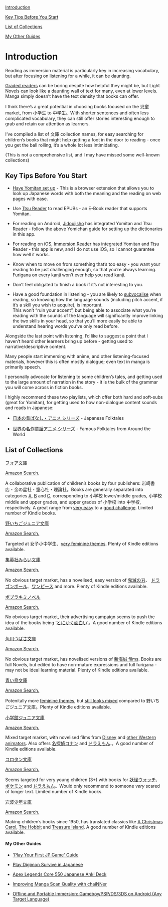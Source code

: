   

[Introduction](https://docs.google.com/document/d/1OcCK337wXqjW9dzH0A-5GtNVJ0Ts3ZSHwkmwl7U-waI/edit#heading=h.be671b9h42g7)

  

[Key Tips Before You Start](https://docs.google.com/document/d/1OcCK337wXqjW9dzH0A-5GtNVJ0Ts3ZSHwkmwl7U-waI/edit#heading=h.g0fph5o3nyep)

  

[List of Collections](https://docs.google.com/document/d/1OcCK337wXqjW9dzH0A-5GtNVJ0Ts3ZSHwkmwl7U-waI/edit#heading=h.hklupri1vr92)

  

[My Other Guides](https://docs.google.com/document/d/1OcCK337wXqjW9dzH0A-5GtNVJ0Ts3ZSHwkmwl7U-waI/edit#heading=h.r79t8lnunvt5)

  
  

# Introduction

  

Reading as immersion material is particularly key in increasing vocabulary, but after focusing on listening for a while, it can be daunting.

[Graded readers](https://www.reddit.com/r/LearnJapanese/comments/o7x7ha/2021_updated_free_tadoku_graded_reader_pdfs_1796/?utm_source=share&utm_medium=android_app&utm_name=androidcss&utm_term=1&utm_content=share_button) can be boring despite how helpful they might be, but Light Novels can look like a daunting wall of text for many, even at lower levels. Manga simply doesn’t have the text density that books can offer.

  

I think there’s a great potential in choosing books focused on the 児童 market, from 小学生 to 中学生。With shorter sentences and often less complicated vocabulary, they can still offer stories interesting enough to grab and retain our attention as learners.

  

I’ve compiled a list of 文庫 collection names, for easy searching for children’s books that might help getting a foot in the door to reading - once you get the ball rolling, it’s a whole lot less intimidating.

  

(This is not a comprehensive list, and I may have missed some well-known collections)

  
  
  
  

## Key Tips Before You Start

  

- [Have Yomitan set up](https://learnjapanese.moe/yomichan/) - This is a browser extension that allows you to look up Japanese words with both the meaning and the reading on web pages with ease.
    
- Use [Ttsu Reader](https://reader.ttsu.app/) to read EPUBs - an E-Book reader that supports Yomitan.
    
- For reading on Android, [Jidoujisho](https://github.com/lrorpilla/jidoujisho) has integrated Yomitan and Ttsu Reader - follow the above Yomichan guide for setting up the dictionaries in this app.
    
- For reading on iOS, [Immersion Reader](https://reader.immersionkit.com/) has integrated Yomitan and Ttsu Reader - this app is new, and I do not use iOS, so I cannot guarantee how well it works.
    
- Know when to move on from something that’s too easy - you want your reading to be just challenging enough, so that you’re always learning. Furigana on every kanji won’t ever help you read kanji.
    
- Don’t feel obligated to finish a book if it’s not interesting to you.
    
- Have a good foundation in listening - you are likely to [subvocalise](https://en.wikipedia.org/wiki/Subvocalization) when reading, so knowing how the language sounds (including pitch accent, if it’s a skill you wish to acquire), is important.  
    This won’t “ruin your accent”, but being able to associate what you’re reading with the sounds of the language will significantly improve linking the two skills in your head, so that you’ll more easily be able to understand hearing words you’ve only read before.
    

  

Alongside the last point with listening, I’d like to suggest a point that I haven’t heard other learners bring up before - getting used to narrative/descriptive content. 

Many people start immersing with anime, and other listening-focused materials, however this is often mostly dialogue; even text in manga is primarily speech.

  

I personally advocate for listening to some children’s tales, and getting used to the large amount of narration in the story - it is the bulk of the grammar you will come across in fiction books. 

  

I highly recommend these two playlists, which offer both hard and soft-subs (great for Yomitan), for getting used to how non-dialogue content sounds and reads in Japanese:

- [日本の昔ばなし・アニメ シリーズ](https://www.youtube.com/playlist?list=PL1DnK3_eexijBUgFRq9Vlc1mW3gQv6gPf) - Japanese Folktales
    
- [世界の名作童話アニメ シリーズ](https://www.youtube.com/playlist?list=PL1DnK3_eexigbTRh6rIZIIY8MJfvnlw9Q) - Famous Folktales from Around the World
    

  
  
  
  

## List of Collections

  

[フォア文庫](https://ja.wikipedia.org/wiki/%E3%83%95%E3%82%A9%E3%82%A2%E6%96%87%E5%BA%AB) 

[Amazon Search.](https://www.amazon.co.jp/gp/bestsellers/books/2228071051)

  

A collaborative publication of children’s books by four publishers: 岩崎書店・金の星社・童心社・理論社。Books are generally separated into categories [A](https://www.kinnohoshi.co.jp/search/result.php?series=%E3%83%95%E3%82%A9%E3%82%A2%E6%96%87%E5%BA%AB(A)), [B](https://www.kinnohoshi.co.jp/search/result.php?series=%E3%83%95%E3%82%A9%E3%82%A2%E6%96%87%E5%BA%AB(B)) and [C](https://www.kinnohoshi.co.jp/search/result.php?series=%E3%83%95%E3%82%A9%E3%82%A2%E6%96%87%E5%BA%AB(C)), corresponding to 小学校 lower/middle grades, 小学校 middle and upper grades, and upper grades of 小学校 into 中学校, respectively. A great range from [very easy](https://www.amazon.co.jp/-/en/%E5%AF%BA%E6%9D%91-%E8%BC%9D%E5%A4%AB/dp/4652006624/ref=sr_1_1?crid=387P49CNSBJOO&keywords=%E7%8E%8B%E6%A7%98%E3%81%AE%E3%81%9F%E3%81%BE%E3%81%8A%E3%81%A3%E3%81%95%E3%82%93&qid=1668403903&s=books&sprefix=%E7%8E%8B%E6%A7%98%E3%81%AE%E3%81%9F%E3%81%BE%E3%81%94%2Cstripbooks%2C204&sr=1-1) to a [good challenge](https://www.amazon.co.jp/-/en/%E3%82%A8%E3%83%9F%E3%83%AA%E3%83%BC%E3%83%BB%E3%83%AD%E3%83%83%E3%83%80-ebook/dp/B00RYJ3QZ6/ref=sr_1_19?crid=3FFS3L3BZF518&keywords=%E3%83%95%E3%82%A9%E3%82%A2%E6%96%87%E5%BA%AB&qid=1668403844&qu=eyJxc2MiOiI0LjY2IiwicXNhIjoiNC4zMiIsInFzcCI6IjMuODAifQ%3D%3D&s=books&sprefix=%E3%83%95%E3%82%A9%E3%82%A2%E6%96%87%E5%BA%AB%2Cstripbooks%2C223&sr=1-19). Limited number of Kindle books.

  
  
  
  

[野いちごジュニア文庫](https://www.no-ichigo.jp/article/book/junior)

[Amazon Search.](https://www.amazon.co.jp/s?k=%E9%87%8E%E3%81%84%E3%81%A1%E3%81%94%E3%82%B8%E3%83%A5%E3%83%8B%E3%82%A2%E6%96%87%E5%BA%AB&i=digital-text&crid=30FZFFE22A6J4&sprefix=%E9%87%8E%E3%81%84%E3%81%A1%E3%81%94%E3%82%B8%E3%83%A5%E3%83%8B%E3%82%A2%E6%96%87%E5%BA%AB%2Cdigital-text%2C193&ref=nb_sb_noss_1)

  

Targeted at 女子小中学生、[very feminine themes](https://www.amazon.co.jp/-/en/%E3%82%86%E3%81%84%E3%81%A3%E3%81%A8-ebook/dp/B09VKJ89TG/ref=sr_1_2?crid=30FZFFE22A6J4&keywords=%E9%87%8E%E3%81%84%E3%81%A1%E3%81%94%E3%82%B8%E3%83%A5%E3%83%8B%E3%82%A2%E6%96%87%E5%BA%AB&qid=1668402877&qu=eyJxc2MiOiI2LjUxIiwicXNhIjoiNS45OCIsInFzcCI6IjUuNzgifQ%3D%3D&s=digital-text&sprefix=%E9%87%8E%E3%81%84%E3%81%A1%E3%81%94%E3%82%B8%E3%83%A5%E3%83%8B%E3%82%A2%E6%96%87%E5%BA%AB%2Cdigital-text%2C193&sr=1-2). Plenty of Kindle editions available.

  
  
  
  

[集英社みらい文庫](https://miraibunko.jp/)

[Amazon Search.](https://www.amazon.co.jp/s?k=%E9%9B%86%E8%8B%B1%E7%A4%BE%E3%81%BF%E3%82%89%E3%81%84%E6%96%87%E5%BA%AB&i=digital-text&crid=W0OTJHT9JPN5&sprefix=%E9%9B%86%E8%8B%B1%E7%A4%BE%E3%81%BF%E3%82%89%E3%81%84%E6%96%87%E5%BA%AB%2Cdigital-text%2C185&ref=nb_sb_noss_1)

  

No obvious target market, has a novelised, easy version of [鬼滅の刃](https://www.amazon.co.jp/-/en/%E6%9D%BE%E7%94%B0%E6%9C%B1%E5%A4%8F-ebook/dp/B08C5GCCCK/ref=sr_1_7?crid=W0OTJHT9JPN5&keywords=%E9%9B%86%E8%8B%B1%E7%A4%BE%E3%81%BF%E3%82%89%E3%81%84%E6%96%87%E5%BA%AB&qid=1668402760&qu=eyJxc2MiOiI2LjQ5IiwicXNhIjoiNS41NSIsInFzcCI6IjUuMjAifQ%3D%3D&s=digital-text&sprefix=%E9%9B%86%E8%8B%B1%E7%A4%BE%E3%81%BF%E3%82%89%E3%81%84%E6%96%87%E5%BA%AB%2Cdigital-text%2C185&sr=1-7)、 [ドラゴンボール](https://www.amazon.co.jp/-/en/%E5%B0%8F%E5%B7%9D%E5%BD%97-ebook/dp/B0B3RRHL7B/ref=sr_1_1?crid=3RAA5IZ88JL2B&keywords=%E9%9B%86%E8%8B%B1%E7%A4%BE%E3%81%BF%E3%82%89%E3%81%84%E6%96%87%E5%BA%AB+%E3%83%89%E3%83%A9%E3%82%B4%E3%83%B3%E3%83%9C%E3%83%BC%E3%83%AB&qid=1668402801&s=digital-text&sprefix=%E9%9B%86%E8%8B%B1%E7%A4%BE%E3%81%BF%E3%82%89%E3%81%84%E6%96%87%E5%BA%AB+%E3%83%89%E3%83%A9%E3%82%B4%E3%83%B3%E3%83%9C%E3%83%BC%E3%83%AB%2Cdigital-text%2C208&sr=1-1)、[ワンピース](https://www.amazon.co.jp/-/en/%E5%BF%97%E7%94%B0%E3%82%82%E3%81%A1%E3%81%9F%E3%82%8D%E3%81%86-ebook/dp/B0B8RGHSYX/ref=sr_1_1?crid=W0OTJHT9JPN5&keywords=%E9%9B%86%E8%8B%B1%E7%A4%BE%E3%81%BF%E3%82%89%E3%81%84%E6%96%87%E5%BA%AB&qid=1668402808&qu=eyJxc2MiOiI2LjQ5IiwicXNhIjoiNS41NSIsInFzcCI6IjUuMjAifQ%3D%3D&s=digital-text&sprefix=%E9%9B%86%E8%8B%B1%E7%A4%BE%E3%81%BF%E3%82%89%E3%81%84%E6%96%87%E5%BA%AB%2Cdigital-text%2C185&sr=1-1) and more. Plenty of Kindle editions available.

  
  
  
  

[ポプラキミノベル](https://www.kiminovel.jp/)

[Amazon Search.](https://www.amazon.co.jp/s?k=%E3%83%9D%E3%83%97%E3%83%A9%E3%82%AD%E3%83%9F%E3%83%8E%E3%83%99%E3%83%AB&i=digital-text&crid=1DIMNCYF0FDL&sprefix=%E3%83%9D%E3%83%97%E3%83%A9%E3%82%AD%E3%83%9F%E3%83%8E%E3%83%99%E3%83%AB%2Cdigital-text%2C193&ref=nb_sb_noss_1)

  

No obvious target market, their advertising campaign seems to push the idea of the books being ‘[とにかく面白い](https://www.amazon.co.jp/-/en/%E7%B7%91%E5%B7%9D%E8%81%96%E5%8F%B8-ebook/dp/B08YYBM23L/ref=sr_1_3?crid=1DIMNCYF0FDL&keywords=%E3%83%9D%E3%83%97%E3%83%A9%E3%82%AD%E3%83%9F%E3%83%8E%E3%83%99%E3%83%AB&qid=1668402683&qu=eyJxc2MiOiI2LjIzIiwicXNhIjoiNS45MiIsInFzcCI6IjUuNDQifQ%3D%3D&s=digital-text&sprefix=%E3%83%9D%E3%83%97%E3%83%A9%E3%82%AD%E3%83%9F%E3%83%8E%E3%83%99%E3%83%AB%2Cdigital-text%2C193&sr=1-3)’。A good number of Kindle editions available.

  
  
  
  

[角川つばさ文庫](https://tsubasabunko.jp/)

[Amazon Search.](https://www.amazon.co.jp/s?k=%E8%A7%92%E5%B7%9D%E3%81%A4%E3%81%B0%E3%81%95%E6%96%87%E5%BA%AB&i=digital-text&crid=3KAN5S6AM93S8&sprefix=%E8%A7%92%E5%B7%9D%E3%81%A4%E3%81%B0%E3%81%95%E6%96%87%E5%BA%AB%2Cdigital-text%2C195&ref=nb_sb_noss_1)

  

No obvious target market, has novelised versions of [新海誠 films](https://www.amazon.co.jp/%E6%96%B0%E6%B5%B7-%E8%AA%A0-ebook/dp/B07W5656C1/ref=sr_1_21?crid=3KAN5S6AM93S8&keywords=%E8%A7%92%E5%B7%9D%E3%81%A4%E3%81%B0%E3%81%95%E6%96%87%E5%BA%AB&qid=1668402663&qu=eyJxc2MiOiI5LjA1IiwicXNhIjoiNy41MyIsInFzcCI6IjcuMTgifQ%3D%3D&s=digital-text&sprefix=%E8%A7%92%E5%B7%9D%E3%81%A4%E3%81%B0%E3%81%95%E6%96%87%E5%BA%AB%2Cdigital-text%2C195&sr=1-21). Books are full Novels, but edited to have non-mature expressions and full furigana - may not be ideal learning material. Plenty of Kindle editions available. 

  
  
  
  

[青い鳥文庫](http://aoitori.kodansha.co.jp/)

[Amazon Search.](https://www.amazon.co.jp/s?k=%E9%9D%92%E3%81%84%E9%B3%A5%E6%96%87%E5%BA%AB&i=digital-text&crid=FG2DQ71VG0NZ&sprefix=%E9%9D%92%E3%81%84%E9%B3%A5%E6%96%87%E5%BA%AB%2Cdigital-text%2C199&ref=nb_sb_noss_1)

  

Potenitally more [feminine themes](https://www.amazon.co.jp/%E5%80%89%E6%A9%8B%E7%87%BF%E5%AD%90-ebook/dp/B07HX6RMZF/ref=sr_1_2?crid=FG2DQ71VG0NZ&keywords=%E9%9D%92%E3%81%84%E9%B3%A5%E6%96%87%E5%BA%AB&qid=1668402554&qu=eyJxc2MiOiI3Ljg4IiwicXNhIjoiNy4wNSIsInFzcCI6IjYuOTAifQ%3D%3D&s=digital-text&sprefix=%E9%9D%92%E3%81%84%E9%B3%A5%E6%96%87%E5%BA%AB%2Cdigital-text%2C199&sr=1-2), but [still looks mixed](https://www.amazon.co.jp/-/en/%E5%B0%8F%E6%B2%A2%E7%AB%A0%E5%8F%8B-ebook/dp/B00QS2BGZC/ref=sr_1_19?crid=FG2DQ71VG0NZ&keywords=%E9%9D%92%E3%81%84%E9%B3%A5%E6%96%87%E5%BA%AB&qid=1668402489&qu=eyJxc2MiOiI3Ljg4IiwicXNhIjoiNy4wNSIsInFzcCI6IjYuOTAifQ%3D%3D&s=digital-text&sprefix=%E9%9D%92%E3%81%84%E9%B3%A5%E6%96%87%E5%BA%AB%2Cdigital-text%2C199&sr=1-19) compared to 野いちごジュニア文庫。Plenty of Kindle editions available.

  
  
  
  

[小学館ジュニア文庫](https://juniorbunko.jp/)

[Amazon Search.](https://www.amazon.co.jp/s?k=%E5%B0%8F%E5%AD%A6%E9%A4%A8%E3%82%B8%E3%83%A5%E3%83%8B%E3%82%A2%E6%96%87%E5%BA%AB&i=digital-text&crid=S877OLTQH42H&sprefix=%E5%B0%8F%E5%AD%A6%E9%A4%A8%E3%82%B8%E3%83%A5%E3%83%8B%E3%82%A2%E6%96%87%E5%BA%AB%2Cdigital-text%2C185&ref=nb_sb_noss_1)

  

Mixed target market, with novelised films from [Disney](https://www.amazon.co.jp/-/en/%E3%82%A2%E3%83%B3%E3%82%B8%E3%82%A7%E3%83%A9%E3%83%BB%E3%82%BB%E3%83%AB%E3%83%90%E3%83%B3%E3%83%86%E3%82%B9/dp/4092313950/ref=sr_1_4?crid=2K25AAE7OEZV5&keywords=%E5%B0%8F%E5%AD%A6%E9%A4%A8%E3%82%B8%E3%83%A5%E3%83%8B%E3%82%A2%E6%96%87%E5%BA%AB+%E3%83%87%E3%82%A3%E3%82%BA%E3%83%8B%E3%83%BC&qid=1668402346&qu=eyJxc2MiOiIwLjAwIiwicXNhIjoiMC4wMCIsInFzcCI6IjAuMDAifQ%3D%3D&s=digital-text&sprefix=%E5%B0%8F%E5%AD%A6%E9%A4%A8%E3%82%B8%E3%83%A5%E3%83%8B%E3%82%A2%E6%96%87%E5%BA%AB+%E3%81%A7%2Cdigital-text%2C188&sr=1-4-catcorr) and [other Western animators](https://www.amazon.co.jp/dp/4092312369/?tag=shogakukanonl-22). Also offers [名探偵コナン](https://www.amazon.co.jp/-/en/%E6%B0%B4%E7%A8%80%E3%81%97%E3%81%BE-ebook/dp/B07BVNT227/ref=sr_1_1?crid=S877OLTQH42H&keywords=%E5%B0%8F%E5%AD%A6%E9%A4%A8%E3%82%B8%E3%83%A5%E3%83%8B%E3%82%A2%E6%96%87%E5%BA%AB&qid=1668402182&qu=eyJxc2MiOiI2LjA3IiwicXNhIjoiNS4yNCIsInFzcCI6IjQuODIifQ%3D%3D&s=digital-text&sprefix=%E5%B0%8F%E5%AD%A6%E9%A4%A8%E3%82%B8%E3%83%A5%E3%83%8B%E3%82%A2%E6%96%87%E5%BA%AB%2Cdigital-text%2C185&sr=1-1) and [ドラえもん](https://www.amazon.co.jp/-/en/%E5%B1%B1%E5%B4%8E%E8%B2%B4-ebook/dp/B08M3W5248/ref=sr_1_6?crid=S877OLTQH42H&keywords=%E5%B0%8F%E5%AD%A6%E9%A4%A8%E3%82%B8%E3%83%A5%E3%83%8B%E3%82%A2%E6%96%87%E5%BA%AB&qid=1668402182&qu=eyJxc2MiOiI2LjA3IiwicXNhIjoiNS4yNCIsInFzcCI6IjQuODIifQ%3D%3D&s=digital-text&sprefix=%E5%B0%8F%E5%AD%A6%E9%A4%A8%E3%82%B8%E3%83%A5%E3%83%8B%E3%82%A2%E6%96%87%E5%BA%AB%2Cdigital-text%2C185&sr=1-6).。A good number of Kindle editions available.

  
  
  
  

[コロタン文庫](https://www.shogakukan.co.jp/books/series/B70002)

[Amazon Search.](https://www.amazon.co.jp/s?k=%E3%82%B3%E3%83%AD%E3%82%BF%E3%83%B3%E6%96%87%E5%BA%AB&crid=2DWCHBA9ZRQOF&sprefix=%E3%82%B3%E3%83%AD%E3%82%BF%E3%83%B3%E6%96%87%E5%BA%AB%2Caps%2C199&ref=nb_sb_noss_1)

  

Seems targeted for very young children (3+) with books for [妖怪ウォッチ](https://www.amazon.co.jp/-/en/%E3%83%AC%E3%83%99%E3%83%AB%E3%83%95%E3%82%A1%E3%82%A4%E3%83%96/dp/4092812442/ref=sr_1_14?crid=2DWCHBA9ZRQOF&keywords=%E3%82%B3%E3%83%AD%E3%82%BF%E3%83%B3%E6%96%87%E5%BA%AB&qid=1668402230&qu=eyJxc2MiOiIzLjE0IiwicXNhIjoiMS45MiIsInFzcCI6IjEuNTkifQ%3D%3D&sprefix=%E3%82%B3%E3%83%AD%E3%82%BF%E3%83%B3%E6%96%87%E5%BA%AB%2Caps%2C199&sr=8-14)、[ポケモン](https://www.amazon.co.jp/-/en/%E6%98%A5%E9%A2%A8%E9%82%AA-%E4%B8%89%E5%A4%AA/dp/4092812418/ref=sr_1_2?crid=2DWCHBA9ZRQOF&keywords=%E3%82%B3%E3%83%AD%E3%82%BF%E3%83%B3%E6%96%87%E5%BA%AB&qid=1668402230&qu=eyJxc2MiOiIzLjE0IiwicXNhIjoiMS45MiIsInFzcCI6IjEuNTkifQ%3D%3D&sprefix=%E3%82%B3%E3%83%AD%E3%82%BF%E3%83%B3%E6%96%87%E5%BA%AB%2Caps%2C199&sr=8-2) and [ドラえもん](https://www.amazon.co.jp/-/en/%E8%97%A4%E5%AD%90-F%E4%B8%8D%E4%BA%8C%E9%9B%84/dp/4092812426/ref=sr_1_7?crid=2DWCHBA9ZRQOF&keywords=%E3%82%B3%E3%83%AD%E3%82%BF%E3%83%B3%E6%96%87%E5%BA%AB&qid=1668402230&qu=eyJxc2MiOiIzLjE0IiwicXNhIjoiMS45MiIsInFzcCI6IjEuNTkifQ%3D%3D&sprefix=%E3%82%B3%E3%83%AD%E3%82%BF%E3%83%B3%E6%96%87%E5%BA%AB%2Caps%2C199&sr=8-7)。Would only recommend to someone *very* scared of longer text. Limited number of Kindle books. 

  
  
  
  

[岩波少年文庫](https://www.iwanami.co.jp/shoubun70/)

[Amazon Search.](https://www.amazon.co.jp/s?k=%E5%B2%A9%E6%B3%A2%E5%B0%91%E5%B9%B4%E6%96%87%E5%BA%AB&i=digital-text&crid=16RS8H44V3ASR&sprefix=%E5%B2%A9%E6%B3%A2%E5%B0%91%E5%B9%B4%E6%96%87%E5%BA%AB%2Cdigital-text%2C196&ref=nb_sb_noss_1)

  

Making children’s books since 1950, has translated classics like [A Christmas Carol](https://www.amazon.co.jp/-/en/%E3%83%87%E3%82%A3%E3%82%B1%E3%83%B3%E3%82%BA-ebook/dp/B08Q398S8C/ref=sr_1_2?crid=1Q1RT5OXXNPZO&keywords=%E3%82%AF%E3%83%AA%E3%82%B9%E3%82%AB%E3%83%AD%E3%83%AB&qid=1668402111&s=digital-text&sprefix=%E3%82%AF%E3%83%AA%E3%82%B9%E3%83%9E%E3%82%B9%2Cdigital-text%2C206&sr=1-2), [The Hobbit](https://www.amazon.co.jp/-/en/J%EF%BC%8ER%EF%BC%8ER%EF%BC%8E%E3%83%88%E3%83%BC%E3%83%AB%E3%82%AD%E3%83%B3-ebook/dp/B09NBWSZGH/ref=sr_1_1?crid=3LC1GWK57S1NY&keywords=%E3%83%9B%E3%83%9F%E3%83%AA%E3%81%AE%E5%86%92%E9%99%BA&qid=1668401903&s=digital-text&sprefix=%E3%83%9B%E3%83%93%E3%83%83%E3%83%88%E3%81%AE%E5%86%92%E9%99%BA%2Cdigital-text%2C337&sr=1-1) and [Treasure Island](https://www.amazon.co.jp/-/en/R%EF%BC%8EL%EF%BC%8E%E3%82%B9%E3%83%86%E3%82%A3%E3%83%BC%E3%83%B4%E3%83%B3%E3%82%B9%E3%83%B3-ebook/dp/B08Q3K852D/ref=sr_1_2?crid=1CFZK2N7JDJG1&keywords=%E5%AE%9D%E5%B3%B6&qid=1668402079&qu=eyJxc2MiOiI0Ljg3IiwicXNhIjoiNC4yMyIsInFzcCI6IjMuNzMifQ%3D%3D&s=digital-text&sprefix=%E5%AE%9D%E5%B3%B6%2Cdigital-text%2C198&sr=1-2). A good number of Kindle editions available.

  
  
  
  

#### My Other Guides

- ['Play Your First JP Game' Guide](https://docs.google.com/document/u/1/d/1pheeF1diFZ_fLx_IRehULXC3KYca43p_BZeQ7jTT2Mk/edit)
    
- [Play Digimon Survive in Japanese](https://docs.google.com/document/u/1/d/1dm30NCdA2P9vqk6jWpLy3R3QonZMphsj19Stod39VzU/edit)
    
- [Apex Legends Core 550 Japanese Anki Deck](https://ankiweb.net/shared/info/1176976764)
    
- [Improving Manga Scan Quality with chaiNNer](https://docs.google.com/document/d/1exNK6grEOsForYjJMAHcSBbDyWjEzoD9zDPA3ODoaVg/edit?usp=sharing)
    
- [Offline and Portable Immersion: Gameboy/PSP/DS/3DS on Android (Any Target Language)](https://docs.google.com/document/u/1/d/1iUfG_omRDaC3huup_XuAg1ztt2VSkezI2kL-O-Pf3-4/edit)